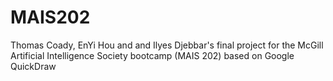 # MAIS202
Thomas Coady, EnYi Hou and and Ilyes Djebbar's final project for the McGill Artificial Intelligence Society bootcamp (MAIS 202) based on Google QuickDraw
